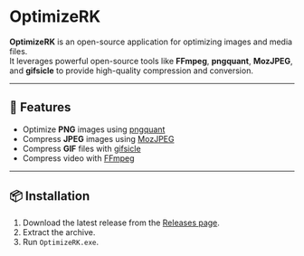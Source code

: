 ﻿# OptimizeRK

**OptimizeRK** is an open-source application for optimizing images and media files.  
It leverages powerful open-source tools like **FFmpeg**, **pngquant**, **MozJPEG**, and **gifsicle** to provide high-quality compression and conversion.

---

## 🚀 Features
- Optimize **PNG** images using [pngquant](https://pngquant.org/)
- Compress **JPEG** images using [MozJPEG](https://github.com/mozilla/mozjpeg) 
- Compress **GIF** files with [gifsicle](https://www.lcdf.org/gifsicle/)
- Compress video with [FFmpeg](https://ffmpeg.org/)

---

## 📦 Installation

1. Download the latest release from the [Releases page](https://github.com/robbyklein/optimizerk/releases).  
2. Extract the archive.  
3. Run `OptimizeRK.exe`.

